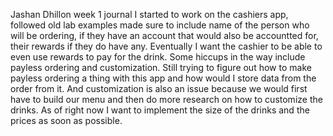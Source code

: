 Jashan Dhillon week 1 journal
I started to work on the cashiers app, followed old lab examples made sure to include name of the person who will be ordering, if they have an account that would also be accountted for, their rewards if they do have any. Eventually I want the cashier to be able to even use rewards to pay for the drink. Some hiccups in the way include payless ordering and customization. Still trying to figure out how to make payless ordering a thing with this app and how would I store data from the order from it. And customization is also an issue because we would first have to build our menu and then do more research on how to customize the drinks. As of right now I want to implement the size of the drinks and the prices as soon as possible.
